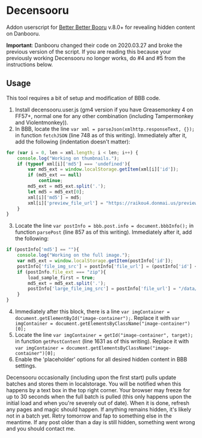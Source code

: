 # Decensooru
Addon userscript for [Better Better Booru](https://github.com/pseudonymous/better-better-booru) v.8.0+ for revealing hidden content on Danbooru.

**Important**: Danbooru changed their code on 2020.03.27 and broke the previous version of the script. If you are reading this because your previously working Decensooru no longer works, do #4 and #5 from the instructions below.

## Usage
This tool requires a bit of setup and modification of BBB code.
1. Install decensooru.user.js (gm4 version if you have Greasemonkey 4 on FF57+, normal one for any other combination (including Tampermonkey and Violentmonkey)).
2. In BBB, locate the line `var xml = parseJson(xmlhttp.responseText, {});` in function `fetchJSON` (line 748 as of this writing). Immediately after it, add the following (indentation doesn't matter):
```javascript
for (var i = 0, len = xml.length; i < len; i++) {
	console.log("Working on thumbnails.");
	if (typeof xml[i]['md5'] === 'undefined'){
		var md5_ext = window.localStorage.getItem(xml[i]['id']);
		if (md5_ext == null)
			continue;
		md5_ext = md5_ext.split('.');
		let md5 = md5_ext[0];
		xml[i]['md5'] = md5;
		xml[i]['preview_file_url'] = "https://raikou4.donmai.us/preview/" + md5[0] + md5[1] + "/" + md5[2] + md5[3] + "/" + md5 + ".jpg";
	}
}
```
3. Locate the line `var postInfo = bbb.post.info = document.bbbInfo();` in function `parsePost` (line 857 as of this writing). Immediately after it, add the following:
```javascript
if (postInfo['md5'] == ""){
	console.log("Working on the full image.");
	var md5_ext = window.localStorage.getItem(postInfo['id']);
	postInfo['file_img_src'] = postInfo['file_url'] = (postInfo['id'] < 1000000 ? "/cached" : "") + "/data//" + md5_ext;
	if (postInfo.file_ext === "zip"){
		load_sample_first = true;
		md5_ext = md5_ext.split('.');
		postInfo['large_file_img_src'] = postInfo['file_url'] = "/data/sample/sample-" + md5_ext[0] + ".webm";
	}
}
```
4. Immediately after this block, there is a line `var imgContainer = document.getElementById("image-container");`. Replace it with `var imgContainer = document.getElementsByClassName("image-container")[0];`
5. Locate the line `var imgContainer = getId("image-container", target);` in function `getPostContent` (line 1631 as of this writing). Replace it with `var imgContainer = document.getElementsByClassName("image-container")[0];`
6. Enable the 'placeholder' options for all desired hidden content in BBB settings.

Decensooru occasionally (including upon the first start) pulls update batches and stores them in localstorage. You will be notified when this happens by a text box in the top right corner. Your browser may freeze for up to 30 seconds when the full batch is pulled (this only happens upon the initial load and when you're severely out of date). When it is done, refresh any pages and magic should happen. If anything remains hidden, it's likely not in a batch yet. Retry tomorrow and fap to something else in the meantime. If any post older than a day is still hidden, something went wrong and you should contact me.
